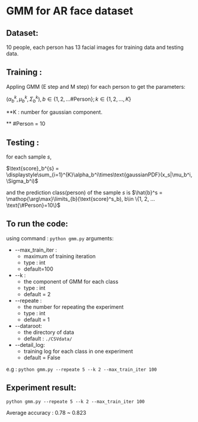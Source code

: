 # GMM for AR face dataset

## Dataset:
10 people, each person has 13 facial images for training data and testing data.

## Training :
Appling GMM (E step and M step) for each person to get the parameters:

$(\alpha_b^{k},\mu_b^{k}, \Sigma_{b}^{k}), b\in\{1, 2, ... \text{\#Person}\}; k\in\{1, 2, ..., K\}$ 

**K : number for gaussian component.

** #Person = 10

## Testing :
for each sample $s,$

$\text{score}_b^{s} = \displaystyle\sum_{i=1}^{K}\alpha_b^i\times\text{gaussianPDF}(x_s|\mu_b^i, \Sigma_b^i)$

and the prediction class(person) of the sample $s$ is $\hat{b}^s = \mathop{\arg\max}\limits_{b}(\text{score}^s_b), b\in \{1, 2, ... \text{\#Person}=10\}$ 


## To run the code:
using command : ```python gmm.py```
arguments:
- --max_train_iter : 
  - maximum of training iteration 
  - type : int
  - default=100
- --k : 
  - the component of GMM for each class
  - type : int
  - default = 2
- --repeate : 
  - the number for repeating the experiment
  - type : int
  - default = 1
- --dataroot:
  - the directory of data
  - default : ```./CSVdata/```
- --detail_log:
  - training log for each class in one experiment
  - default = False

e.g : ```python gmm.py --repeate 5 --k 2 --max_train_iter 100```

## Experiment result:
```python gmm.py --repeate 5 --k 2 --max_train_iter 100```

Average accuracy : 0.78 ~ 0.823